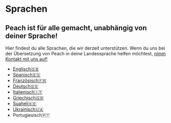 # Sprachen
## Peach ist für alle gemacht, unabhängig von deiner Sprache!

Hier findest du alle Sprachen, die wir derzeit unterstützen.
Wenn du uns bei der Übersetzung von Peach in deine Landessprache helfen möchtest, [nimm Kontakt mit uns auf!](mailto:hello@peachbitcoin.com)

<ul>
  <li><a href="/">Englisch🇬🇧</a></li>
  <li><a href="/es">Spanisch🇪🇸</a></li>
  <li><a href="/fr">Französisch🇫🇷</a></li>
  <li><a href="/de">Deutsch🇩🇪</a></li>
  <li><a href="/it">Italienisch🇮🇹</a></li>
  <li><a href="/el">Griechisch🇬🇷</a></li>
  <li><a href="/sw">Suaheli🇰🇪</a></li>
  <li><a href="/uk">Ukrainisch🇺🇦</a></li>
  <li><a href="/pt"></a>Portugiesisch🇵🇹</li>
</ul>
